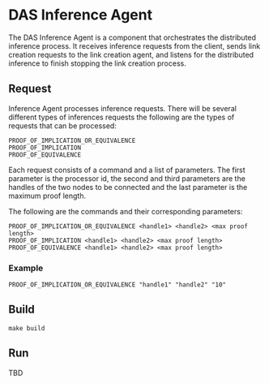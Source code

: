 # DAS Inference Agent

The DAS Inference Agent is a component that orchestrates the distributed inference process. It receives inference requests from the client, sends link creation requests to the link creation agent, and listens for the distributed inference to finish stopping the link creation process.

## Request

Inference Agent processes inference requests. There will be several different types of inferences requests the following are the types of requests that can be processed:

    PROOF_OF_IMPLICATION_OR_EQUIVALENCE
    PROOF_OF_IMPLICATION
    PROOF_OF_EQUIVALENCE

Each request consists of a command and a list of parameters. The first parameter is the processor id, the second and third parameters are the handles of the two nodes to be connected and the last parameter is the maximum proof length.

The following are the commands and their corresponding parameters:

```
PROOF_OF_IMPLICATION_OR_EQUIVALENCE <handle1> <handle2> <max proof length>
PROOF_OF_IMPLICATION <handle1> <handle2> <max proof length>
PROOF_OF_EQUIVALENCE <handle1> <handle2> <max proof length>
```

### Example

```
PROOF_OF_IMPLICATION_OR_EQUIVALENCE "handle1" "handle2" "10"
```

## Build

```
make build
```

## Run

TBD


